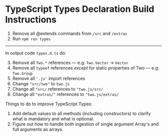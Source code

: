 # TypeScript Types Declaration Build Instructions

1. Remove all @extends commands from `/src` and `/extras`
2. Run `npm run types`

---

In output code `types.d.ts` do:

3. Remove all `Two.*` references — e.g: `Two.Vector` -> `Vector`
4. Remove all `typeof` references _except_ for static properties of Two — e.g: `Two.Group`
5. Remove all `'.js'` import references
6. Change `"src/two"` to `two.js`
7. Change all `"src/` references to `"two.js/src/`
8. Change all `"extras/"` references to `"two.js/extras/`

Things to do to improve TypeScript Types:

1. Add default values to all methods (including constructors) to clarify what is mandatory and what is optional.
2. Figure out how to handle both ingestion of single argument Array's and full arguments as arrays.
